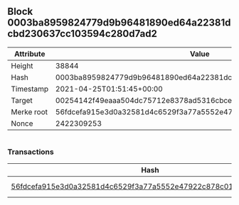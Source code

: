 ## Block 0003ba8959824779d9b96481890ed64a22381dcbd230637cc103594c280d7ad2

Attribute | Value
--- | ---
Height | 38844
Hash | 0003ba8959824779d9b96481890ed64a22381dcbd230637cc103594c280d7ad2
Timestamp | 2021-04-25T01:51:45+00:00
Target | 00254142f49eaaa504dc75712e8378ad5316cbcead634704b3734b6271167cc4
Merke root | 56fdcefa915e3d0a32581d4c6529f3a77a5552e47922c878c0107a20c07f5d6e
Nonce | 2422309253

```

```

### Transactions

Hash | Amount
--- | ---
[56fdcefa915e3d0a32581d4c6529f3a77a5552e47922c878c0107a20c07f5d6e](56fdcefa915e3d0a32581d4c6529f3a77a5552e47922c878c0107a20c07f5d6e.md) | 10.00000000 SKEPTI 
